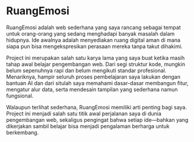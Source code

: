 # RuangEmosi
RuangEmosi adalah web sederhana yang saya rancang sebagai tempat untuk orang-orang yang sedang menghadapi banyak masalah dalam hidupnya. Ide awalnya adalah menyediakan ruang digital aman di mana siapa pun bisa mengekspresikan perasaan mereka tanpa takut dihakimi.

Project ini merupakan salah satu karya lama yang saya buat ketika masih tahap awal belajar pengembangan web. Dari segi struktur kode, mungkin belum sepenuhnya rapi dan belum mengikuti standar profesional. Menariknya, hampir seluruh proses pembelajaran saya lakukan dengan bantuan AI dan dari situlah saya memahami dasar-dasar membangun fitur, mengatur alur data, serta mendesain tampilan yang sederhana namun fungsional.

Walaupun terlihat sederhana, RuangEmosi memiliki arti penting bagi saya. Project ini menjadi salah satu titik awal perjalanan saya di dunia pengembangan web, sekaligus pengingat bahwa setiap ide—bahkan yang dikerjakan sambil belajar bisa menjadi pengalaman berharga untuk berkembang.
